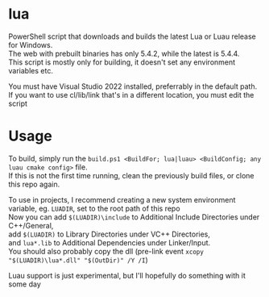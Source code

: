 # lua
 PowerShell script that downloads and builds the latest Lua or Luau release for Windows.  
 The web with prebuilt binaries has only 5.4.2, while the latest is 5.4.4.  
 This script is mostly only for building, it doesn't set any environment variables etc.

 You must have Visual Studio 2022 installed, preferrably in the default path.  
 If you want to use cl/lib/link that's in a different location, you must edit the script

# Usage
 To build, simply run the `build.ps1 <BuildFor; lua|luau> <BuildConfig; any luau cmake config>` file.  
 If this is not the first time running, clean the previously build files, or clone this repo again.  

 To use in projects, I recommend creating a new system environment variable, eg. `LUADIR`, set to the root path of this repo  
 Now you can add `$(LUADIR)\include` to Additional Include Directories under C++/General,  
 add `$(LUADIR)` to Library Directories under VC++ Directories,  
 and `lua*.lib` to Additional Dependencies under Linker/Input.  
 You should also probably copy the dll (pre-link event `xcopy "$(LUADIR)\lua*.dll" "$(OutDir)" /Y /I`)  

 Luau support is just experimental, but I'll hopefully do something with it some day
